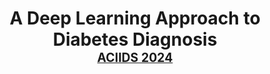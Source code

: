 <div align="center"><h1> A Deep Learning Approach to Diabetes Diagnosis <br><sub><sup><a href="https://aciids.pwr.edu.pl/2024/">ACIIDS 2024</a></sup></sub> </h1>
